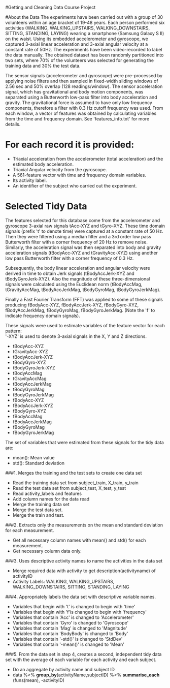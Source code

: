 #Getting and Cleaning Data Course Project

#About the Data
The experiments have been carried out with a group of 30 volunteers within an age bracket of 19-48 years. Each person performed six activities (WALKING, WALKING_UPSTAIRS, WALKING_DOWNSTAIRS, SITTING, STANDING, LAYING) wearing a smartphone (Samsung Galaxy S II) on the waist. Using its embedded accelerometer and gyroscope, we captured 3-axial linear acceleration and 3-axial angular velocity at a constant rate of 50Hz. The experiments have been video-recorded to label the data manually. The obtained dataset has been randomly partitioned into two sets, where 70% of the volunteers was selected for generating the training data and 30% the test data. 

The sensor signals (accelerometer and gyroscope) were pre-processed by applying noise filters and then sampled in fixed-width sliding windows of 2.56 sec and 50% overlap (128 readings/window). The sensor acceleration signal, which has gravitational and body motion components, was separated using a Butterworth low-pass filter into body acceleration and gravity. The gravitational force is assumed to have only low frequency components, therefore a filter with 0.3 Hz cutoff frequency was used. From each window, a vector of features was obtained by calculating variables from the time and frequency domain. See 'features_info.txt' for more details. 

For each record it is provided:
======================================

- Triaxial acceleration from the accelerometer (total acceleration) and the estimated body acceleration.
- Triaxial Angular velocity from the gyroscope. 
- A 561-feature vector with time and frequency domain variables. 
- Its activity label. 
- An identifier of the subject who carried out the experiment.

Selected Tidy Data 
=================

The features selected for this database come from the accelerometer and gyroscope 3-axial raw signals tAcc-XYZ and tGyro-XYZ. These time domain signals (prefix 't' to denote time) were captured at a constant rate of 50 Hz. Then they were filtered using a median filter and a 3rd order low pass Butterworth filter with a corner frequency of 20 Hz to remove noise. Similarly, the acceleration signal was then separated into body and gravity acceleration signals (tBodyAcc-XYZ and tGravityAcc-XYZ) using another low pass Butterworth filter with a corner frequency of 0.3 Hz. 

Subsequently, the body linear acceleration and angular velocity were derived in time to obtain Jerk signals (tBodyAccJerk-XYZ and tBodyGyroJerk-XYZ). Also the magnitude of these three-dimensional signals were calculated using the Euclidean norm (tBodyAccMag, tGravityAccMag, tBodyAccJerkMag, tBodyGyroMag, tBodyGyroJerkMag). 

Finally a Fast Fourier Transform (FFT) was applied to some of these signals producing fBodyAcc-XYZ, fBodyAccJerk-XYZ, fBodyGyro-XYZ, fBodyAccJerkMag, fBodyGyroMag, fBodyGyroJerkMag. (Note the 'f' to indicate frequency domain signals). 

These signals were used to estimate variables of the feature vector for each pattern:  
'-XYZ' is used to denote 3-axial signals in the X, Y and Z directions.

* tBodyAcc-XYZ
* tGravityAcc-XYZ
* tBodyAccJerk-XYZ
* tBodyGyro-XYZ
* tBodyGyroJerk-XYZ
* tBodyAccMag
* tGravityAccMag
* tBodyAccJerkMag
* tBodyGyroMag
* tBodyGyroJerkMag
* fBodyAcc-XYZ
* fBodyAccJerk-XYZ
* fBodyGyro-XYZ
* fBodyAccMag
* fBodyAccJerkMag
* fBodyGyroMag
* fBodyGyroJerkMag

The set of variables that were estimated from these signals for the tidy data are: 

* mean(): Mean value
* std(): Standard deviation

###1. Merges the training and the test sets to create one data set 
* Read the training data set from subject_train, X_train, y_train
* Read the test data set from subject_test, X_test, y_test
* Read activity_labels and features
* Add column names for the data read
* Merge the training data set
* Merge the test data set.
* Merge the train and test.

###2. Extracts only the measurements on the mean and standard deviation for each measurement.
* Get all necessary column names with mean() and std() for each measurement.
* Get necessary column data only.

###3. Uses descriptive activity names to name the activities in the data set
*  Merge required data with activity to get description(activityname) of activityID 
*  Activity Labels: WALKING, WALKING_UPSTAIRS, WALKING_DOWNSTAIRS, SITTING, STANDING, LAYING 

###4. Appropriately labels the data set with descriptive variable names.
* Variables that begin with 't' is changed to begin with 'time'
* Variables that begin with 'f'is changed to begin with 'frequency'
* Variables that contain 'Acc' is changed to 'Accelerometer'
* Variables that contain 'Gyro' is changed to 'Gyroscope'
* Variables that contain 'Mag' is changed to 'Magnitude'
* Variables that contain 'BodyBody' is changed to 'Body'
* Variables that contain '-std()' is changed to 'StdDev'
* Variables that contain '-mean()' is changed to 'Mean'
 
###5. From the data set in step 4, creates a second, independent tidy data set with the average of each variable for each activity and each subject.
*  Do an aggregate by activity name and subject ID
*  data %>% **group_by**(activityName,subjectID) %>% **summarise_each** (funs(mean), -activityID)
